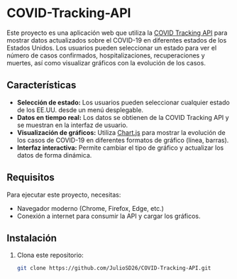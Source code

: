 # COVID-Tracking-API

Este proyecto es una aplicación web que utiliza la [COVID Tracking API](https://covidtracking.com/data/api) para mostrar datos actualizados sobre el COVID-19 en diferentes estados de los Estados Unidos. Los usuarios pueden seleccionar un estado para ver el número de casos confirmados, hospitalizaciones, recuperaciones y muertes, así como visualizar gráficos con la evolución de los casos.

## Características

- **Selección de estado:** Los usuarios pueden seleccionar cualquier estado de los EE.UU. desde un menú desplegable.
- **Datos en tiempo real:** Los datos se obtienen de la COVID Tracking API y se muestran en la interfaz de usuario.
- **Visualización de gráficos:** Utiliza [Chart.js](https://www.chartjs.org/) para mostrar la evolución de los casos de COVID-19 en diferentes formatos de gráfico (línea, barras).
- **Interfaz interactiva:** Permite cambiar el tipo de gráfico y actualizar los datos de forma dinámica.

## Requisitos

Para ejecutar este proyecto, necesitas:

- Navegador moderno (Chrome, Firefox, Edge, etc.)
- Conexión a internet para consumir la API y cargar los gráficos.

## Instalación

1. Clona este repositorio:
   ```bash
   git clone https://github.com/JulioSD26/COVID-Tracking-API.git
